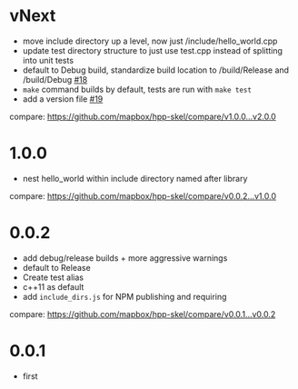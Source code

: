 # vNext

* move include directory up a level, now just /include/hello_world.cpp
* update test directory structure to just use test.cpp instead of splitting into unit tests
* default to Debug build, standardize build location to /build/Release and /build/Debug [#18](https://github.com/mapbox/hpp-skel/issues/18)
* `make` command builds by default, tests are run with `make test`
* add a version file [#19](https://github.com/mapbox/hpp-skel/issues/19)

compare: https://github.com/mapbox/hpp-skel/compare/v1.0.0...v2.0.0

# 1.0.0

* nest hello_world within include directory named after library

compare: https://github.com/mapbox/hpp-skel/compare/v0.0.2...v1.0.0

# 0.0.2

*	add debug/release builds + more aggressive warnings
*	default to Release
* Create test alias
*	c++11 as default
* add `include_dirs.js` for NPM publishing and requiring

compare: https://github.com/mapbox/hpp-skel/compare/v0.0.1...v0.0.2

# 0.0.1

* first
